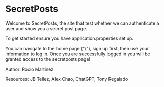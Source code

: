# SecretPosts

Welcome to SecretPosts, the site that test whether we can authenticate a user and show you a secret post page. 

To get started ensure you have application.properties set up.

You can navigate to the home page ("/"), sign up first, then use your information to log in. Once you are successfully logged in you will be granted access to the secretposts page!

Author: Rocio Martinez

Resources: JB Tellez, Alex Chao, ChatGPT, Tony Regalado
